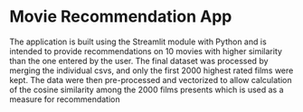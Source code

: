 # Movie Recommendation App

The application is built using the Streamlit module with Python and is intended to provide recommendations on 10 movies with higher similarity than the one entered by the user. The final dataset was processed by merging the individual csvs, and only the first 2000 highest rated films were kept. The data were then pre-processed and vectorized to allow calculation of the cosine similarity among the 2000 films presents which is used as a measure for recommendation
